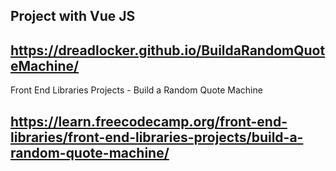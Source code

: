 ## Project with Vue JS
## https://dreadlocker.github.io/BuildaRandomQuoteMachine/
Front End Libraries Projects - Build a Random Quote Machine
## https://learn.freecodecamp.org/front-end-libraries/front-end-libraries-projects/build-a-random-quote-machine/
